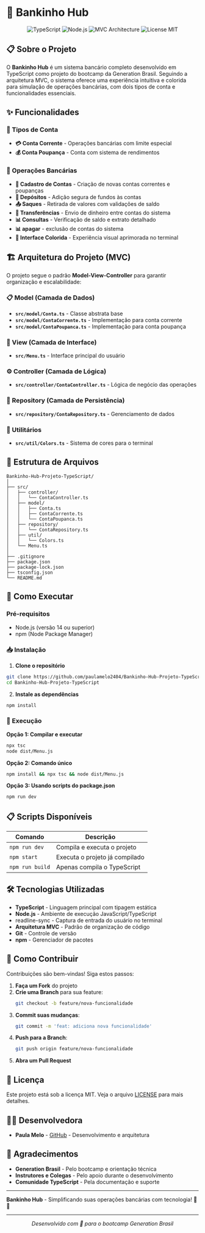 # 🏦 Bankinho Hub

<p align="center">
  <img src="https://img.shields.io/badge/TypeScript-3178C6?style=for-the-badge&logo=typescript&logoColor=white" alt="TypeScript">
  <img src="https://img.shields.io/badge/Node.js-339933?style=for-the-badge&logo=nodedotjs&logoColor=white" alt="Node.js">
  <img src="https://img.shields.io/badge/Architecture-MVC-blue?style=for-the-badge" alt="MVC Architecture">
  <img src="https://img.shields.io/badge/License-MIT-green?style=for-the-badge" alt="License MIT">
</p>

## 📋 Sobre o Projeto

O **Bankinho Hub** é um sistema bancário completo desenvolvido em TypeScript como projeto do bootcamp da Generation Brasil. Seguindo a arquitetura MVC, o sistema oferece uma experiência intuitiva e colorida para simulação de operações bancárias, com dois tipos de conta e funcionalidades essenciais.

## ✨ Funcionalidades

### 🏦 Tipos de Conta
- **💳 Conta Corrente** - Operações bancárias com limite especial
- **💰 Conta Poupança** - Conta com sistema de rendimentos

### 🔄 Operações Bancárias
- **👤 Cadastro de Contas** - Criação de novas contas correntes e poupanças
- **💸 Depósitos** - Adição segura de fundos às contas
- **📤 Saques** - Retirada de valores com validações de saldo
- **🔄 Transferências** - Envio de dinheiro entre contas do sistema
- **📊 Consultas** - Verificação de saldo e extrato detalhado
- **📊 apagar** - exclusão de contas do sistema
- **🎨 Interface Colorida** - Experiência visual aprimorada no terminal

## 🏗️ Arquitetura do Projeto (MVC)

O projeto segue o padrão **Model-View-Controller** para garantir organização e escalabilidade:

### 📋 Model (Camada de Dados)
- **`src/model/Conta.ts`** - Classe abstrata base
- **`src/model/ContaCorrente.ts`** - Implementação para conta corrente
- **`src/model/ContaPoupanca.ts`** - Implementação para conta poupança

### 🎨 View (Camada de Interface)
- **`src/Menu.ts`** - Interface principal do usuário

### ⚙️ Controller (Camada de Lógica)
- **`src/controller/ContaController.ts`** - Lógica de negócio das operações

### 💾 Repository (Camada de Persistência)
- **`src/repository/ContaRepository.ts`** - Gerenciamento de dados

### 🎯 Utilitários
- **`src/util/Colors.ts`** - Sistema de cores para o terminal

## 📁 Estrutura de Arquivos

```
Bankinho-Hub-Projeto-TypeScript/
│
├── src/
│   ├── controller/
│   │   └── ContaController.ts
│   ├── model/
│   │   ├── Conta.ts
│   │   ├── ContaCorrente.ts
│   │   └── ContaPoupanca.ts
│   ├── repository/
│   │   └── ContaRepository.ts
│   ├── util/
│   │   └── Colors.ts
│   └── Menu.ts
│
├── .gitignore
├── package.json
├── package-lock.json
├── tsconfig.json
└── README.md
```

## 🚀 Como Executar

### Pré-requisitos
- Node.js (versão 14 ou superior)
- npm (Node Package Manager)

### 📥 Instalação

1. **Clone o repositório**
```bash
git clone https://github.com/paulamelo2404/Bankinho-Hub-Projeto-TypeScript.git
cd Bankinho-Hub-Projeto-TypeScript
```

2. **Instale as dependências**
```bash
npm install
```

### 🎯 Execução

**Opção 1: Compilar e executar**
```bash
npx tsc
node dist/Menu.js
```

**Opção 2: Comando único**
```bash
npm install && npx tsc && node dist/Menu.js
```

**Opção 3: Usando scripts do package.json**
```bash
npm run dev
```

## 📋 Scripts Disponíveis

| Comando | Descrição |
|---------|-----------|
| `npm run dev` | Compila e executa o projeto |
| `npm start` | Executa o projeto já compilado |
| `npm run build` | Apenas compila o TypeScript |

## 🛠️ Tecnologias Utilizadas

- **TypeScript** - Linguagem principal com tipagem estática
- **Node.js** - Ambiente de execução JavaScript/TypeScript
- readline-sync - Captura de entrada do usuário no terminal
- **Arquitetura MVC** - Padrão de organização de código
- **Git** - Controle de versão
- **npm** - Gerenciador de pacotes

## 👥 Como Contribuir

Contribuições são bem-vindas! Siga estos passos:

1. **Faça um Fork** do projeto
2. **Crie uma Branch** para sua feature:
   ```bash
   git checkout -b feature/nova-funcionalidade
   ```
3. **Commit suas mudanças**:
   ```bash
   git commit -m 'feat: adiciona nova funcionalidade'
   ```
4. **Push para a Branch**:
   ```bash
   git push origin feature/nova-funcionalidade
   ```
5. **Abra um Pull Request**

## 📄 Licença

Este projeto está sob a licença MIT. Veja o arquivo [LICENSE](LICENSE) para mais detalhes.

## 👨‍💻 Desenvolvedora

- **Paula Melo** - [GitHub](https://github.com/paulamelo2404) - Desenvolvimento e arquitetura

## 🙏 Agradecimentos

- **Generation Brasil** - Pelo bootcamp e orientação técnica
- **Instrutores e Colegas** - Pelo apoio durante o desenvolvimento
- **Comunidade TypeScript** - Pela documentação e suporte

---

**Bankinho Hub** - Simplificando suas operações bancárias com tecnologia! 💙🚀

---

<div align="center">

*Desenvolvido com 💙 para o bootcamp Generation Brasil*

</div>
